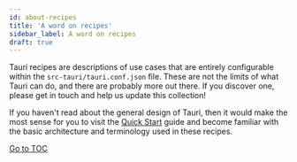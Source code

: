 ```yaml
---
id: about-recipes
title: 'A word on recipes'
sidebar_label: A word on recipes
draft: true
---
```


Tauri recipes are descriptions of use cases that are entirely configurable within the `src-tauri/tauri.conf.json` file. These are not the limits of what Tauri can do, and there are probably more out there. If you discover one, please get in touch and help us update this collection!

If you haven't read about the general design of Tauri, then it would make the most sense for you to visit the [Quick Start] guide and become familiar with the basic architecture and terminology used in these recipes.

[quick start]: ../../../guides/getting-started/setup/README.mdx
<span style='float: footnote;'><a href="../../../index.html#toc">Go to TOC</a></span>
